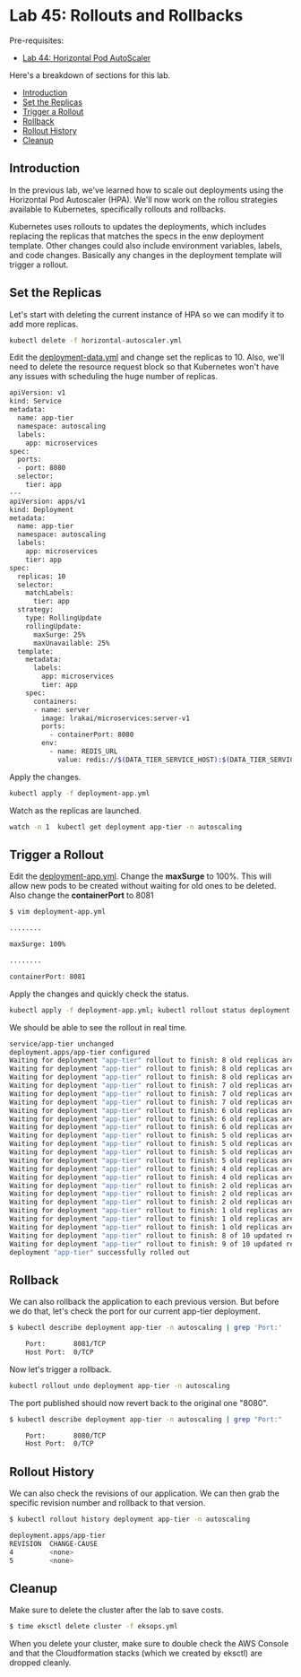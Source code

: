 # Lab 45: Rollouts and Rollbacks

Pre-requisites:

- [Lab 44: Horizontal Pod AutoScaler](../Lab_044_Horizontal_Pod_AutoScaler/README.md)

Here's a breakdown of sections for this lab.

- [Introduction](#introduction)
- [Set the Replicas](#set-the-replicas)
- [Trigger a Rollout](#trigger-a-rollout)
- [Rollback](#rollback)
- [Rollout History](#rollout-history)
- [Cleanup](#cleanup)

## Introduction

In the previous lab, we've learned how to scale out deployments using the Horizontal Pod Autoscaler (HPA). We'll now work on the rollou strategies available to Kubernetes, specifically rollouts and rollbacks.

Kubernetes uses rollouts to updates the deployments, which includes replacing the replicas that matches the specs in the enw deployment template. Other changes could also include environment variables, labels, and code changes. Basically any changes in the deployment template will trigger a rollout.

## Set the Replicas 

Let's start with deleting the current instance of HPA so we can modify it to add more replicas.

```bash
kubectl delete -f horizontal-autoscaler.yml
```

Edit the [deployment-data.yml](manifests/deployment-data.yml) and change set the replicas to 10. Also, we'll need to delete the resource request block so that Kubernetes won't have any issues with scheduling the huge number of replicas.

```bash
apiVersion: v1
kind: Service
metadata:
  name: app-tier
  namespace: autoscaling
  labels:
    app: microservices
spec:
  ports:
  - port: 8080
  selector:
    tier: app
---
apiVersion: apps/v1
kind: Deployment
metadata:
  name: app-tier
  namespace: autoscaling
  labels:
    app: microservices
    tier: app
spec:
  replicas: 10
  selector:
    matchLabels:
      tier: app
  strategy:
    type: RollingUpdate
    rollingUpdate:
      maxSurge: 25%
      maxUnavailable: 25%
  template:
    metadata:
      labels:
        app: microservices
        tier: app
    spec:
      containers:
      - name: server
        image: lrakai/microservices:server-v1
        ports:
          - containerPort: 8080
        env:
          - name: REDIS_URL
            value: redis://$(DATA_TIER_SERVICE_HOST):$(DATA_TIER_SERVICE_PORT_REDIS)
```

Apply the changes.

```bash
kubectl apply -f deployment-app.yml  
```

Watch as the replicas are launched.

```bash
watch -n 1  kubectl get deployment app-tier -n autoscaling
```


## Trigger a Rollout 

Edit the [deployment-app.yml](manifests/deployment-app.yml). Change the **maxSurge** to 100%. This will allow new pods to be created without waiting for old ones to be deleted. Also change the **containerPort** to 8081

```bash
$ vim deployment-app.yml 

........

maxSurge: 100% 

........

containerPort: 8081

```

Apply the changes and quickly check the status.

```bash
kubectl apply -f deployment-app.yml; kubectl rollout status deployment app-tier -n autoscaling 
```

We should be able to see the rollout in real time.

```bash
service/app-tier unchanged
deployment.apps/app-tier configured
Waiting for deployment "app-tier" rollout to finish: 8 old replicas are pending termination...
Waiting for deployment "app-tier" rollout to finish: 8 old replicas are pending termination...
Waiting for deployment "app-tier" rollout to finish: 8 old replicas are pending termination...
Waiting for deployment "app-tier" rollout to finish: 7 old replicas are pending termination...
Waiting for deployment "app-tier" rollout to finish: 7 old replicas are pending termination...
Waiting for deployment "app-tier" rollout to finish: 7 old replicas are pending termination...
Waiting for deployment "app-tier" rollout to finish: 6 old replicas are pending termination...
Waiting for deployment "app-tier" rollout to finish: 6 old replicas are pending termination...
Waiting for deployment "app-tier" rollout to finish: 6 old replicas are pending termination...
Waiting for deployment "app-tier" rollout to finish: 5 old replicas are pending termination...
Waiting for deployment "app-tier" rollout to finish: 5 old replicas are pending termination...
Waiting for deployment "app-tier" rollout to finish: 5 old replicas are pending termination...
Waiting for deployment "app-tier" rollout to finish: 5 old replicas are pending termination...
Waiting for deployment "app-tier" rollout to finish: 4 old replicas are pending termination...
Waiting for deployment "app-tier" rollout to finish: 4 old replicas are pending termination...
Waiting for deployment "app-tier" rollout to finish: 2 old replicas are pending termination...
Waiting for deployment "app-tier" rollout to finish: 2 old replicas are pending termination...
Waiting for deployment "app-tier" rollout to finish: 2 old replicas are pending termination...
Waiting for deployment "app-tier" rollout to finish: 1 old replicas are pending termination...
Waiting for deployment "app-tier" rollout to finish: 1 old replicas are pending termination...
Waiting for deployment "app-tier" rollout to finish: 1 old replicas are pending termination...
Waiting for deployment "app-tier" rollout to finish: 8 of 10 updated replicas are available...
Waiting for deployment "app-tier" rollout to finish: 9 of 10 updated replicas are available...
deployment "app-tier" successfully rolled out 
```

## Rollback

We can also rollback the application to each previous version. But before we do that, let's check the port for our current app-tier deployment.

```bash
$ kubectl describe deployment app-tier -n autoscaling | grep 'Port:'

    Port:       8081/TCP
    Host Port:  0/TCP 
```

Now let's trigger a rollback.

```bash
kubectl rollout undo deployment app-tier -n autoscaling 
```

The port published should now revert back to the original one "8080".

```bash
$ kubectl describe deployment app-tier -n autoscaling | grep "Port:"

    Port:       8080/TCP
    Host Port:  0/TCP 
```

## Rollout History 

We can also check the revisions of our application. We can then grab the specific revision number and rollback to that version.

```bash
$ kubectl rollout history deployment app-tier -n autoscaling

deployment.apps/app-tier
REVISION  CHANGE-CAUSE
4         <none>
5         <none>

```


## Cleanup

Make sure to delete the cluster after the lab to save costs.

```bash
$ time eksctl delete cluster -f eksops.yml 
```

When you delete your cluster, make sure to double check the AWS Console and that the Cloudformation stacks (which we created by eksctl) are dropped cleanly.
